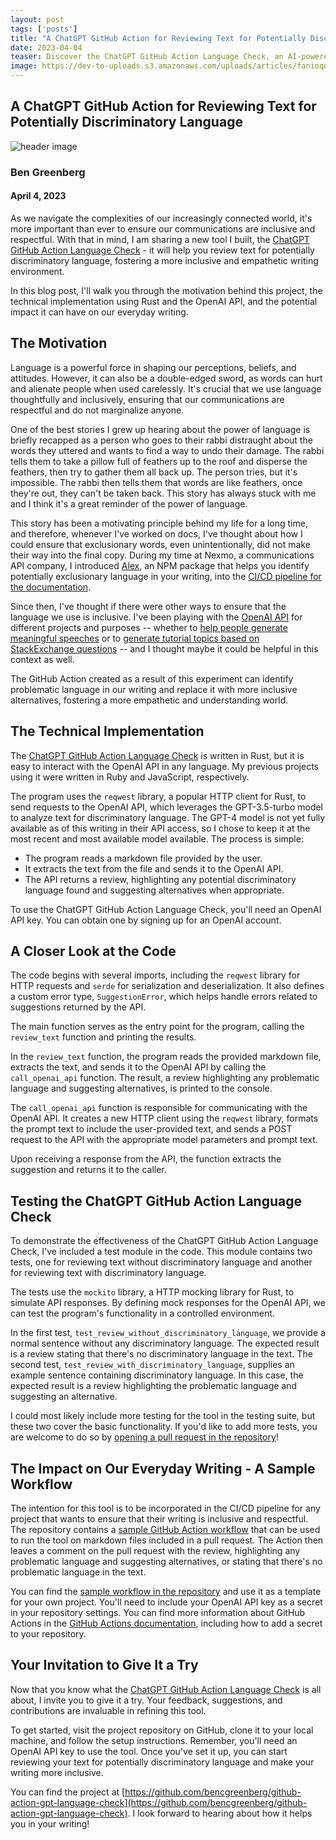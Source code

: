 ```yaml
---
layout: post 
tags: ['posts']
title: "A ChatGPT GitHub Action for Reviewing Text for Potentially Discriminatory Language"
date: 2023-04-04
teaser: Discover the ChatGPT GitHub Action Language Check, an AI-powered tool that helps you eliminate discriminatory language in your writing and foster a more inclusive world.
image: https://dev-to-uploads.s3.amazonaws.com/uploads/articles/fanioqnqfago5k9stj78.png
---
```


## A ChatGPT GitHub Action for Reviewing Text for Potentially Discriminatory Language

![header image](https://dev-to-uploads.s3.amazonaws.com/uploads/articles/fanioqnqfago5k9stj78.png)

### Ben Greenberg
#### April 4, 2023

As we navigate the complexities of our increasingly connected world, it's more important than ever to ensure our communications are inclusive and respectful. With that in mind, I am sharing a new tool I built, the [ChatGPT GitHub Action Language Check](https://github.com/bencgreenberg/github-action-gpt-language-check) - it will help you review text for potentially discriminatory language, fostering a more inclusive and empathetic writing environment.

In this blog post, I'll walk you through the motivation behind this project, the technical implementation using Rust and the OpenAI API, and the potential impact it can have on our everyday writing.

## The Motivation

Language is a powerful force in shaping our perceptions, beliefs, and attitudes. However, it can also be a double-edged sword, as words can hurt and alienate people when used carelessly. It's crucial that we use language thoughtfully and inclusively, ensuring that our communications are respectful and do not marginalize anyone. 

One of the best stories I grew up hearing about the power of language is briefly recapped as a person who goes to their rabbi distraught about the words they uttered and wants to find a way to undo their damage. The rabbi tells them to take a pillow full of feathers up to the roof and disperse the feathers, then try to gather them all back up. The person tries, but it's impossible. The rabbi then tells them that words are like feathers, once they're out, they can't be taken back. This story has always stuck with me and I think it's a great reminder of the power of language.

This story has been a motivating principle behind my life for a long time, and therefore, whenever I've worked on docs, I've thought about how I could ensure that exclusionary words, even unintentionally, did not make their way into the final copy. During my time at Nexmo, a communications API company, I introduced [Alex](https://www.npmjs.com/package/alex), an NPM package that helps you identify potentially exclusionary language in your writing, into the [CI/CD pipeline for the documentation](https://github.com/Nexmo/nexmo-developer/blob/main/.github/workflows/ci.yml#L74).

Since then, I've thought if there were other ways to ensure that the language we use is inclusive. I've been playing with the [OpenAI API](https://openai.com/) for different projects and purposes -- whether to [help people generate meaningful speeches](https://www.clinked.ai) or to [generate tutorial topics based on StackExchange questions](https://github.com/bencgreenberg/stackexchange-tutorial-themes) -- and I thought maybe it could be helpful in this context as well.

The GitHub Action created as a result of this experiment can identify problematic language in our writing and replace it with more inclusive alternatives, fostering a more empathetic and understanding world.

## The Technical Implementation

The [ChatGPT GitHub Action Language Check](https://github.com/bencgreenberg/github-action-gpt-language-check) is written in Rust, but it is easy to interact with the OpenAI API in any language. My previous projects using it were written in Ruby and JavaScript, respectively.

The program uses the `reqwest` library, a popular HTTP client for Rust, to send requests to the OpenAI API, which leverages the GPT-3.5-turbo model to analyze text for discriminatory language. The GPT-4 model is not yet fully available as of this writing in their API access, so I chose to keep it at the most recent and most available model available. The process is simple:

- The program reads a markdown file provided by the user.
- It extracts the text from the file and sends it to the OpenAI API.
- The API returns a review, highlighting any potential discriminatory language found and suggesting alternatives when appropriate.

To use the ChatGPT GitHub Action Language Check, you'll need an OpenAI API key. You can obtain one by signing up for an OpenAI account.

## A Closer Look at the Code

The code begins with several imports, including the `reqwest` library for HTTP requests and `serde` for serialization and deserialization. It also defines a custom error type, `SuggestionError`, which helps handle errors related to suggestions returned by the API.

The main function serves as the entry point for the program, calling the `review_text` function and printing the results.

In the `review_text` function, the program reads the provided markdown file, extracts the text, and sends it to the OpenAI API by calling the `call_openai_api` function. The result, a review highlighting any problematic language and suggesting alternatives, is printed to the console.

The `call_openai_api` function is responsible for communicating with the OpenAI API. It creates a new HTTP client using the `reqwest` library, formats the prompt text to include the user-provided text, and sends a POST request to the API with the appropriate model parameters and prompt text.

Upon receiving a response from the API, the function extracts the suggestion and returns it to the caller.

## Testing the ChatGPT GitHub Action Language Check

To demonstrate the effectiveness of the ChatGPT GitHub Action Language Check, I've included a test module in the code. This module contains two tests, one for reviewing text without discriminatory language and another for reviewing text with discriminatory language.

The tests use the `mockito` library, a HTTP mocking library for Rust, to simulate API responses. By defining mock responses for the OpenAI API, we can test the program's functionality in a controlled environment.

In the first test, `test_review_without_discriminatory_language`, we provide a normal sentence without any discriminatory language. The expected result is a review stating that there's no discriminatory language in the text. The second test, `test_review_with_discriminatory_language`, supplies an example sentence containing discriminatory language. In this case, the expected result is a review highlighting the problematic language and suggesting an alternative.

I could most likely include more testing for the tool in the testing suite, but these two cover the basic functionality. If you'd like to add more tests, you are welcome to do so by [opening a pull request in the repository](https://github.com/bencgreenberg/github-action-gpt-language-check/blob/main/CONTRIBUTING.md)!

## The Impact on Our Everyday Writing - A Sample Workflow

The intention for this tool is to be incorporated in the CI/CD pipeline for any project that wants to ensure that their writing is inclusive and respectful. The repository contains a [sample GitHub Action workflow](https://github.com/bencgreenberg/github-action-gpt-language-check/blob/main/docs/review_markdown.yml) that can be used to run the tool on markdown files included in a pull request. The Action then leaves a comment on the pull request with the review, highlighting any problematic language and suggesting alternatives, or stating that there's no problematic language in the text.

You can find the [sample workflow in the repository](https://github.com/bencgreenberg/github-action-gpt-language-check/blob/main/docs/review_markdown.yml) and use it as a template for your own project. You'll need to include your OpenAI API key as a secret in your repository settings. You can find more information about GitHub Actions in the [GitHub Actions documentation](https://docs.github.com/en/actions), including how to add a secret to your repository.


## Your Invitation to Give It a Try

Now that you know what the [ChatGPT GitHub Action Language Check](https://github.com/bencgreenberg/github-action-gpt-language-check) is all about, I invite you to give it a try. Your feedback, suggestions, and contributions are invaluable in refining this tool. 

To get started, visit the project repository on GitHub, clone it to your local machine, and follow the setup instructions. Remember, you'll need an OpenAI API key to use the tool. Once you've set it up, you can start reviewing your text for potentially discriminatory language and make your writing more inclusive.

You can find the project at [https://github.com/bencgreenberg/github-action-gpt-language-check](https://github.com/bencgreenberg/github-action-gpt-language-check). I look forward to hearing about how it helps you in your writing!